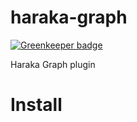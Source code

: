 # haraka-graph

[![Greenkeeper badge](https://badges.greenkeeper.io/haraka/haraka-plugin-graph.svg)](https://greenkeeper.io/)

Haraka Graph plugin

# Install

